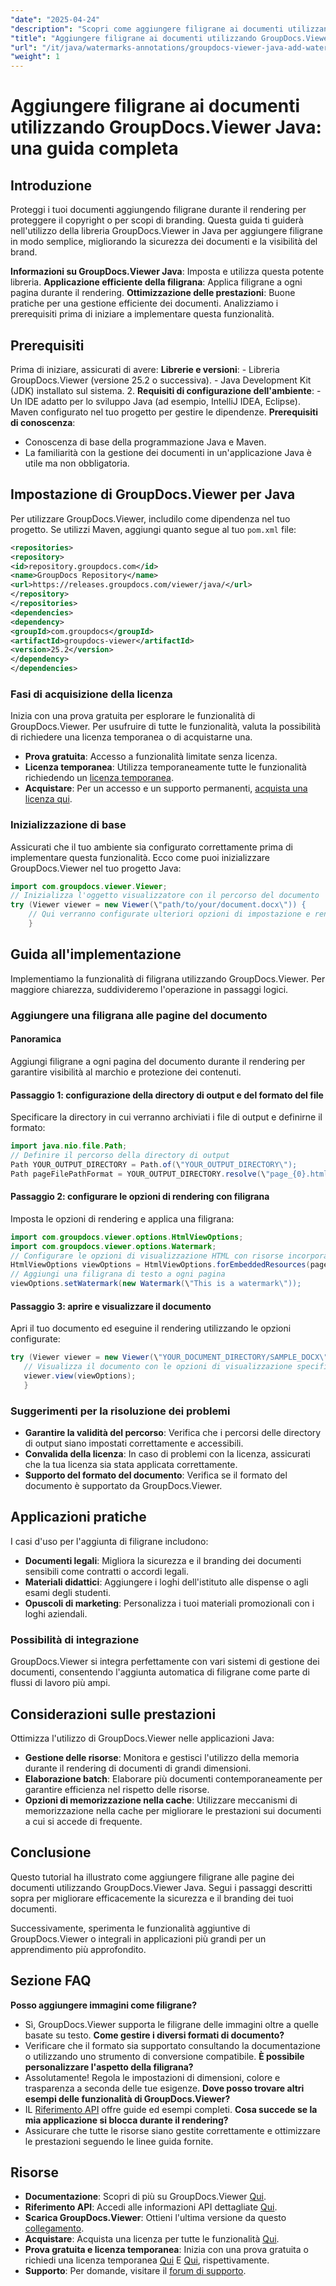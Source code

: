 ```yaml
---
"date": "2025-04-24"
"description": "Scopri come aggiungere filigrane ai documenti utilizzando GroupDocs.Viewer in Java. Migliora la sicurezza e il branding dei documenti con questo tutorial passo passo."
"title": "Aggiungere filigrane ai documenti utilizzando GroupDocs.Viewer Java - Una guida completa"
"url": "/it/java/watermarks-annotations/groupdocs-viewer-java-add-watermark-documents/"
"weight": 1
---
```


# Aggiungere filigrane ai documenti utilizzando GroupDocs.Viewer Java: una guida completa

## Introduzione

Proteggi i tuoi documenti aggiungendo filigrane durante il rendering per proteggere il copyright o per scopi di branding. Questa guida ti guiderà nell'utilizzo della libreria GroupDocs.Viewer in Java per aggiungere filigrane in modo semplice, migliorando la sicurezza dei documenti e la visibilità del brand.

**Informazioni su GroupDocs.Viewer Java**: 
Imposta e utilizza questa potente libreria.
**Applicazione efficiente della filigrana**: 
Applica filigrane a ogni pagina durante il rendering.
**Ottimizzazione delle prestazioni**: Buone pratiche per una gestione efficiente dei documenti.
Analizziamo i prerequisiti prima di iniziare a implementare questa funzionalità.
## Prerequisiti
Prima di iniziare, assicurati di avere:
**Librerie e versioni**:
	- Libreria GroupDocs.Viewer (versione 25.2 o successiva).
	- Java Development Kit (JDK) installato sul sistema. 
2. **Requisiti di configurazione dell'ambiente**:
	- Un IDE adatto per lo sviluppo Java (ad esempio, IntelliJ IDEA, Eclipse).
	Maven configurato nel tuo progetto per gestire le dipendenze.
**Prerequisiti di conoscenza**:
- Conoscenza di base della programmazione Java e Maven.
- La familiarità con la gestione dei documenti in un'applicazione Java è utile ma non obbligatoria.
## Impostazione di GroupDocs.Viewer per Java
Per utilizzare GroupDocs.Viewer, includilo come dipendenza nel tuo progetto. Se utilizzi Maven, aggiungi quanto segue al tuo `pom.xml` file:
```xml
<repositories>
<repository>
<id>repository.groupdocs.com</id>
<name>GroupDocs Repository</name>
<url>https://releases.groupdocs.com/viewer/java/</url>
</repository>
</repositories>
<dependencies>
<dependency>
<groupId>com.groupdocs</groupId>
<artifactId>groupdocs-viewer</artifactId>
<version>25.2</version>
</dependency>
</dependencies>
```

### Fasi di acquisizione della licenza
Inizia con una prova gratuita per esplorare le funzionalità di GroupDocs.Viewer. Per usufruire di tutte le funzionalità, valuta la possibilità di richiedere una licenza temporanea o di acquistarne una.
- **Prova gratuita**: Accesso a funzionalità limitate senza licenza.
- **Licenza temporanea**: Utilizza temporaneamente tutte le funzionalità richiedendo un [licenza temporanea](https://purchase.groupdocs.com/temporary-license/).
- **Acquistare**: Per un accesso e un supporto permanenti, [acquista una licenza qui](https://purchase.groupdocs.com/buy).
### Inizializzazione di base
Assicurati che il tuo ambiente sia configurato correttamente prima di implementare questa funzionalità. Ecco come puoi inizializzare GroupDocs.Viewer nel tuo progetto Java:
```java
import com.groupdocs.viewer.Viewer;
// Inizializza l'oggetto visualizzatore con il percorso del documento
try (Viewer viewer = new Viewer(\"path/to/your/document.docx\")) {
	// Qui verranno configurate ulteriori opzioni di impostazione e rendering.
	}
```

## Guida all'implementazione
Implementiamo la funzionalità di filigrana utilizzando GroupDocs.Viewer. Per maggiore chiarezza, suddivideremo l'operazione in passaggi logici.
### Aggiungere una filigrana alle pagine del documento
#### Panoramica
Aggiungi filigrane a ogni pagina del documento durante il rendering per garantire visibilità al marchio e protezione dei contenuti.
#### Passaggio 1: configurazione della directory di output e del formato del file
Specificare la directory in cui verranno archiviati i file di output e definirne il formato:
```java
import java.nio.file.Path;
// Definire il percorso della directory di output
Path YOUR_OUTPUT_DIRECTORY = Path.of(\"YOUR_OUTPUT_DIRECTORY\");
Path pageFilePathFormat = YOUR_OUTPUT_DIRECTORY.resolve(\"page_{0}.html\");
```
#### Passaggio 2: configurare le opzioni di rendering con filigrana
Imposta le opzioni di rendering e applica una filigrana:
```java
import com.groupdocs.viewer.options.HtmlViewOptions;
import com.groupdocs.viewer.options.Watermark;
// Configurare le opzioni di visualizzazione HTML con risorse incorporate
HtmlViewOptions viewOptions = HtmlViewOptions.forEmbeddedResources(pageFilePathFormat);
// Aggiungi una filigrana di testo a ogni pagina
viewOptions.setWatermark(new Watermark(\"This is a watermark\"));
```

#### Passaggio 3: aprire e visualizzare il documento
Apri il tuo documento ed eseguine il rendering utilizzando le opzioni configurate:
```java
try (Viewer viewer = new Viewer(\"YOUR_DOCUMENT_DIRECTORY/SAMPLE_DOCX\")) {
   // Visualizza il documento con le opzioni di visualizzazione specificate
   viewer.view(viewOptions);
   }
```

### Suggerimenti per la risoluzione dei problemi
- **Garantire la validità del percorso**: Verifica che i percorsi delle directory di output siano impostati correttamente e accessibili.
- **Convalida della licenza**: In caso di problemi con la licenza, assicurati che la tua licenza sia stata applicata correttamente.
- **Supporto del formato del documento**: Verifica se il formato del documento è supportato da GroupDocs.Viewer.
## Applicazioni pratiche
I casi d'uso per l'aggiunta di filigrane includono:
- **Documenti legali**: 
Migliora la sicurezza e il branding dei documenti sensibili come contratti o accordi legali.
- **Materiali didattici**: 
Aggiungere i loghi dell'istituto alle dispense o agli esami degli studenti.
- **Opuscoli di marketing**: Personalizza i tuoi materiali promozionali con i loghi aziendali.
### Possibilità di integrazione
GroupDocs.Viewer si integra perfettamente con vari sistemi di gestione dei documenti, consentendo l'aggiunta automatica di filigrane come parte di flussi di lavoro più ampi.
## Considerazioni sulle prestazioni
Ottimizza l'utilizzo di GroupDocs.Viewer nelle applicazioni Java:
- **Gestione delle risorse**: Monitora e gestisci l'utilizzo della memoria durante il rendering di documenti di grandi dimensioni.
- **Elaborazione batch**: Elaborare più documenti contemporaneamente per garantire efficienza nel rispetto delle risorse.
- **Opzioni di memorizzazione nella cache**: Utilizzare meccanismi di memorizzazione nella cache per migliorare le prestazioni sui documenti a cui si accede di frequente.
## Conclusione
Questo tutorial ha illustrato come aggiungere filigrane alle pagine dei documenti utilizzando GroupDocs.Viewer Java. Segui i passaggi descritti sopra per migliorare efficacemente la sicurezza e il branding dei tuoi documenti.

Successivamente, sperimenta le funzionalità aggiuntive di GroupDocs.Viewer o integrali in applicazioni più grandi per un apprendimento più approfondito.
## Sezione FAQ
**Posso aggiungere immagini come filigrane?**
- Sì, GroupDocs.Viewer supporta le filigrane delle immagini oltre a quelle basate su testo.
**Come gestire i diversi formati di documento?**
- Verificare che il formato sia supportato consultando la documentazione o utilizzando uno strumento di conversione compatibile.
**È possibile personalizzare l'aspetto della filigrana?**
- Assolutamente! Regola le impostazioni di dimensioni, colore e trasparenza a seconda delle tue esigenze.
**Dove posso trovare altri esempi delle funzionalità di GroupDocs.Viewer?**
- IL [Riferimento API](https://reference.groupdocs.com/viewer/java/) offre guide ed esempi completi.
**Cosa succede se la mia applicazione si blocca durante il rendering?**
- Assicurare che tutte le risorse siano gestite correttamente e ottimizzare le prestazioni seguendo le linee guida fornite.

## Risorse
- **Documentazione**: Scopri di più su GroupDocs.Viewer [Qui](https://docs.groupdocs.com/viewer/java/).
- **Riferimento API**: Accedi alle informazioni API dettagliate [Qui](https://reference.groupdocs.com/viewer/java/).
- **Scarica GroupDocs.Viewer**: Ottieni l'ultima versione da questo [collegamento](https://releases.groupdocs.com/viewer/java/).
- **Acquistare**: Acquista una licenza per tutte le funzionalità [Qui](https://purchase.groupdocs.com/buy).
- **Prova gratuita e licenza temporanea**: Inizia con una prova gratuita o richiedi una licenza temporanea [Qui](https://releases.groupdocs.com/viewer/java/) E [Qui](https://purchase.groupdocs.com/temporary-license/), rispettivamente.
- **Supporto**: Per domande, visitare il [forum di supporto](https://forum.groupdocs.com/viewer/).